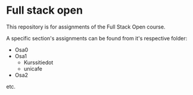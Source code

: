 # Full stack open

This repository is for assignments of the Full Stack Open course.

A specific section's assignments can be found from it's respective folder:

- Osa0
- Osa1
  - Kurssitiedot
  - unicafe
- Osa2

etc.
